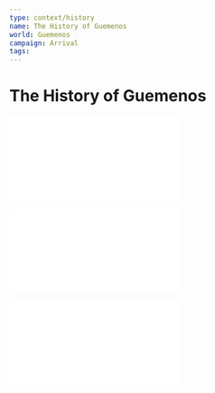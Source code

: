 ```yaml
---
type: context/history
name: The History of Guemenos
world: Guemenos
campaign: Arrival
tags: 
---
```


# The History of Guemenos

![The Edraihil](secrets/secretsHistory.md#The%20Edraihil)

![The Kyri](secrets/secretsHistory.md#The%20Kyri)

![Absent children of Nek](secrets/secretsHistory.md#Absent%20children%20of%20Nek)
